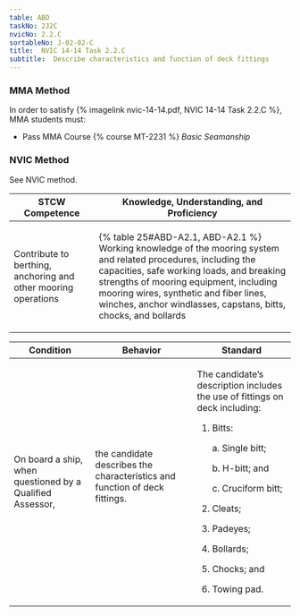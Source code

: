 ```yaml
---
table: ABD
taskNo: 2J2C
nvicNo: 2.2.C 
sortableNo: J-02-02-C
title:  NVIC 14-14 Task 2.2.C
subtitle:  Describe characteristics and function of deck fittings
---
```



### MMA Method

In order to satisfy  {% imagelink nvic-14-14.pdf, NVIC 14-14 Task 2.2.C %}, MMA students must:

* Pass MMA Course {% course MT-2231 %}  *Basic Seamanship*


### NVIC Method

<a onclick="togglevisibility('nvic_methods')" >See NVIC method.</a>

<div id='nvic_methods' class='hide'>

<table>
<thead>
<tr>
<th class='forty'> STCW Competence </th>
<th class='sixty'> Knowledge, Understanding, and Proficiency </th>
</tr>
</thead>




<tbody>
<tr><td markdown='1'>

Contribute to berthing, anchoring and other mooring operations

</td><td markdown='1'>

{% table 25#ABD-A2.1, ABD-A2.1 %} Working knowledge of the mooring system and related procedures, including the capacities, safe working loads, and breaking strengths of mooring equipment, including mooring wires, synthetic and fiber lines, winches, anchor windlasses, capstans, bitts, chocks, and bollards

</td></tr>


</tbody>
</table>


<table>
<thead>
<tr><th class='twenty'>  Condition </th><th class='twenty'> Behavior </th><th  class='sixty'>Standard </th></tr>
</thead>
<tbody >



<tr><td markdown='1'>

On board a ship, when questioned by a Qualified Assessor,

</td><td markdown='1'>

the candidate describes the characteristics and function of deck fittings.

<br>

<div class="tooltip" markdown='1'>



</div>


</td><td markdown='1'>

The candidate’s description includes the use of fittings on deck including:

1. Bitts:

	a. Single bitt;

	b. H-bitt; and

	c. Cruciform bitt;

2. Cleats;
3. Padeyes;
4. Bollards;
5. Chocks; and
6. Towing pad. 

</td></tr>
</tbody>
</table>
</div>
